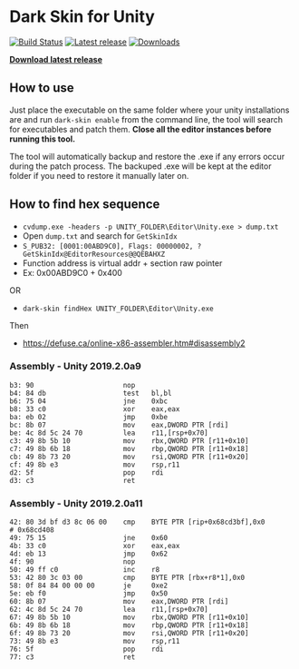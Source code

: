 # Dark Skin for Unity

[![Build Status](https://travis-ci.com/mukaschultze/unity-dark-skin.svg)](https://travis-ci.com/mukaschultze/unity-dark-skin)
[![Latest release](https://img.shields.io/github/v/release/mukaschultze/unity-dark-skin)](https://github.com/mukaschultze/unity-dark-skin/releases/latest)
[![Downloads](https://img.shields.io/github/downloads/mukaschultze/unity-dark-skin/total)](https://github.com/mukaschultze/unity-dark-skin/releases/latest)

**[Download latest release](https://github.com/mukaschultze/unity-dark-skin/releases/latest)**

## How to use

Just place the executable on the same folder where your unity installations are and run `dark-skin enable` from the command line, the tool will search for executables and patch them. **Close all the editor instances before running this tool.**

The tool will automatically backup and restore the .exe if any errors occur during the patch process. The backuped .exe will be kept at the editor folder if you need to restore it manually later on.

## How to find hex sequence

- `cvdump.exe -headers -p UNITY_FOLDER\Editor\Unity.exe > dump.txt`
- Open `dump.txt` and search for `GetSkinIdx`
- `S_PUB32: [0001:00ABD9C0], Flags: 00000002, ?GetSkinIdx@EditorResources@@QEBAHXZ`
- Function address is virtual addr + section raw pointer
- Ex: 0x00ABD9C0 + 0x400

OR

- `dark-skin findHex UNITY_FOLDER\Editor\Unity.exe`

Then

- https://defuse.ca/online-x86-assembler.htm#disassembly2

### Assembly - Unity 2019.2.0a9

```assembly
b3: 90                      nop
b4: 84 db                   test   bl,bl
b6: 75 04                   jne    0xbc
b8: 33 c0                   xor    eax,eax
ba: eb 02                   jmp    0xbe
bc: 8b 07                   mov    eax,DWORD PTR [rdi]
be: 4c 8d 5c 24 70          lea    r11,[rsp+0x70]
c3: 49 8b 5b 10             mov    rbx,QWORD PTR [r11+0x10]
c7: 49 8b 6b 18             mov    rbp,QWORD PTR [r11+0x18]
cb: 49 8b 73 20             mov    rsi,QWORD PTR [r11+0x20]
cf: 49 8b e3                mov    rsp,r11
d2: 5f                      pop    rdi
d3: c3                      ret
```

### Assembly - Unity 2019.2.0a11

```assembly
42: 80 3d bf d3 8c 06 00    cmp    BYTE PTR [rip+0x68cd3bf],0x0        # 0x68cd408
49: 75 15                   jne    0x60
4b: 33 c0                   xor    eax,eax
4d: eb 13                   jmp    0x62
4f: 90                      nop
50: 49 ff c0                inc    r8
53: 42 80 3c 03 00          cmp    BYTE PTR [rbx+r8*1],0x0
58: 0f 84 84 00 00 00       je     0xe2
5e: eb f0                   jmp    0x50
60: 8b 07                   mov    eax,DWORD PTR [rdi]
62: 4c 8d 5c 24 70          lea    r11,[rsp+0x70]
67: 49 8b 5b 10             mov    rbx,QWORD PTR [r11+0x10]
6b: 49 8b 6b 18             mov    rbp,QWORD PTR [r11+0x18]
6f: 49 8b 73 20             mov    rsi,QWORD PTR [r11+0x20]
73: 49 8b e3                mov    rsp,r11
76: 5f                      pop    rdi
77: c3                      ret
```
